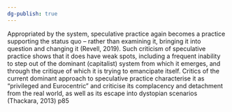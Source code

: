 ```yaml
---
dg-publish: true
---
```

Appropriated by the system, speculative practice again becomes a practice supporting the status quo – rather than examining it, bringing it into question and changing it (Revell, 2019). Such criticism of speculative practice shows that it does have weak spots, including a frequent inability to step out of the dominant (capitalist) system from which it emerges, and through the critique of which it is trying to emancipate itself. Critics of the current dominant approach to speculative practice characterise it as “privileged and Eurocentric” and criticise its complacency and detachment from the real world, as well as its escape into dystopian scenarios (Thackara, 2013) p85